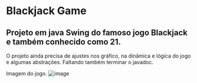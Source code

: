 # Blackjack Game
## Projeto em java Swing do famoso jogo Blackjack e também conhecido como 21.
O projeto ainda precisa de ajustes nos gráfico, na dinâmica e lógica do jogo e algumas abstrações.
Faltando também terminar o javadoc.

Imagem do jogo.
![image](https://user-images.githubusercontent.com/105865020/226217654-4ca33cec-b4a3-4244-998a-0d1eeeed3e16.png)

